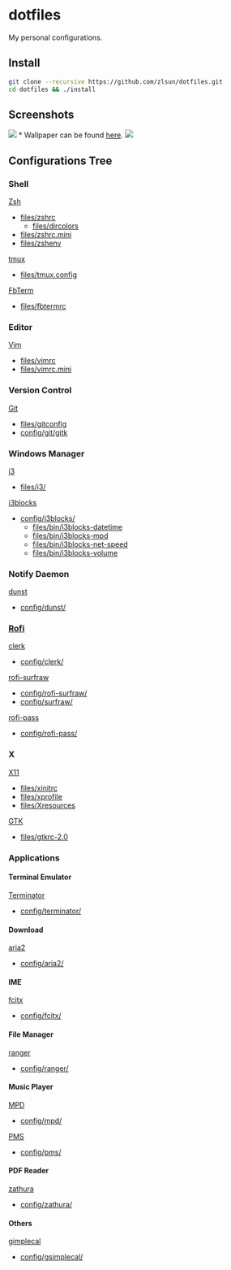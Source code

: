 # dotfiles

My personal configurations.

## Install

```bash
git clone --recursive https://github.com/zlsun/dotfiles.git
cd dotfiles && ./install
```

## Screenshots

![](http://i.imgur.com/hqyqIHg.png)
\* Wallpaper can be found [here](https://www.reddit.com/r/i3wm/comments/3hqkst/solarized_i3_wallpaper_1080p/).
![](http://i.imgur.com/WkgDF10.png)

## Configurations Tree

### Shell

[Zsh](http://www.zsh.org)
- [files/zshrc](files/zshrc)
    - [files/dircolors](files/dircolors)
- [files/zshrc.mini](files/zshrc.mini)
- [files/zshenv](files/zshenv)

[tmux](https://tmux.github.io)
- [files/tmux.config](files/tmux.config)

[FbTerm](https://code.google.com/p/fbterm)
- [files/fbtermrc](files/fbtermrc)

### Editor

[Vim](http://www.vim.org)
- [files/vimrc](files/vimrc)
- [files/vimrc.mini](files/vimrc.mini)

### Version Control

[Git](https://git-scm.com)
- [files/gitconfig](files/gitconfig)
- [config/git/gitk](config/git/gitk)

### Windows Manager

[i3](https://i3wm.org)
- [files/i3/](files/i3/)

[i3blocks](https://github.com/vivien/i3blocks)
- [config/i3blocks/](config/i3blocks/)
    - [files/bin/i3blocks-datetime](files/bin/i3blocks-datetime)
    - [files/bin/i3blocks-mpd](files/bin/i3blocks-mpd)
    - [files/bin/i3blocks-net-speed](files/bin/i3blocks-net-speed)
    - [files/bin/i3blocks-volume](files/bin/i3blocks-volume)

### Notify Daemon

[dunst](http://knopwob.org/dunst/index.html)
- [config/dunst/](config/dunst/)

### [Rofi](https://davedavenport.github.io/rofi/)

[clerk](https://github.com/carnager/clerk)
- [config/clerk/](config/clerk/)

[rofi-surfraw](https://github.com/carnager/rofi-scripts/tree/master/rofi-surfraw)
- [config/rofi-surfraw/](config/rofi-surfraw/)
- [config/surfraw/](config/surfraw/)

[rofi-pass](https://github.com/carnager/rofi-pass)
- [config/rofi-pass/](config/rofi-pass/)

### X

[X11](http://www.x.org)
- [files/xinitrc](files/xinitrc)
- [files/xprofile](files/xprofile)
- [files/Xresources](files/Xresources)

[GTK](http://www.gtk.org)
- [files/gtkrc-2.0](files/gtkrc-2.0)

### Applications

#### Terminal Emulator

[Terminator](http://gnometerminator.blogspot.com/p/introduction.html)
- [config/terminator/](config/terminator/)

#### Download

[aria2](http://aria2.sourceforge.net)
- [config/aria2/](config/aria2/)

#### IME

[fcitx](https://fcitx-im.org)
- [config/fcitx/](config/fcitx/)

#### File Manager

[ranger](http://ranger.nongnu.org)
- [config/ranger/](config/ranger/)

#### Music Player

[MPD](http://www.musicpd.org)
- [config/mpd/](config/mpd/)

[PMS](https://ambientsound.github.io/pms/)
- [config/pms/](config/pms/)

#### PDF Reader

[zathura](https://pwmt.org/projects/zathura/)
- [config/zathura/](config/zathura/)

#### Others

[gimplecal](http://dmedvinsky.github.io/gsimplecal/)
- [config/gsimplecal/](config/gsimplecal/)


